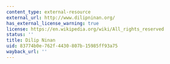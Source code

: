 ```yaml
---
content_type: external-resource
external_url: http://www.dilipninan.org/
has_external_license_warning: true
license: https://en.wikipedia.org/wiki/All_rights_reserved
status: ''
title: Dilip Ninan
uid: 83774b0e-762f-4430-807b-15985ff93a75
wayback_url: ''
---
```

